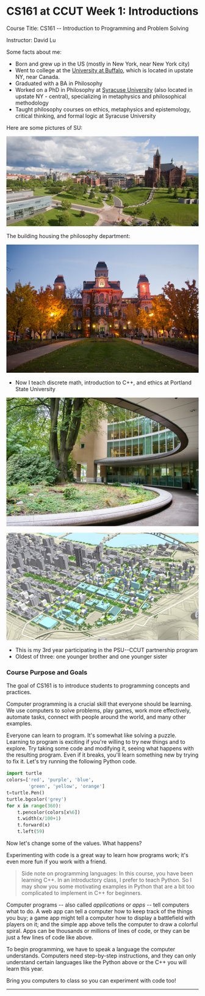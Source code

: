 CS161 at CCUT Week 1: Introductions
======

Course Title: CS161 -- Introduction to Programming and Problem Solving

Instructor: David Lu

Some facts about me:
* Born and grew up in the US (mostly in New York, near New York city)
* Went to college at the [University at Buffalo](https://www.buffalo.edu/), which is located in upstate NY, near Canada.
* Graduated with a BA in Philosophy
* Worked on a PhD in Philosophy at [Syracuse University](https://www.syracuse.edu/) (also located in upstate NY - central), specializing in metaphysics and philosophical methodology
* Taught philosophy courses on ethics, metaphysics and epistemology, critical thinking, and formal logic at Syracuse University

Here are some pictures of SU:

![Syracuse University Panoramic](SUPan.jpg)

The building housing the philosophy department:

![Hall of Languages in the Fall](SUFall.jpg)

* Now I teach discrete math, introduction to C++, and ethics at Portland State University

![PSU Library](PSUlibrary.jpg)

![PSU Overhead](PSUiso.jpg)

* This is my 3rd year participating in the PSU--CCUT partnership program
* Oldest of three: one younger brother and one younger sister

### Course Purpose and Goals
The goal of CS161 is to introduce students to programming concepts and practices.

Computer programming is a crucial skill that everyone should be learning. We use computers to solve problems, play games, work more effectively, automate tasks, connect with people around the world, and many other examples.

Everyone can learn to program. It's somewhat like solving a puzzle. Learning to program is exciting if you're willing to try new things and to explore. Try taking some code and modifying it, seeing what happens with the resulting program. Even if it breaks, you'll learn something new by trying to fix it. Let's try running the following Python code.

```Python
import turtle   
colors=['red', 'purple', 'blue',
        'green', 'yellow', 'orange']
t=turtle.Pen()
turtle.bgcolor('grey')
for x in range(360):
    t.pencolor(colors[x%6])
    t.width(x/100+1)
    t.forward(x)        
    t.left(59)
```
Now let's change some of the values. What happens?

Experimenting with code is a great way to learn how programs work; it's even more fun if you work with a friend.

>Side note on programming languages:
In this course, you have been learning C++. In an introductory class, I prefer to teach Python. So I may show you some motivating examples in Python that are a bit too complicated to implement in C++ for beginners.

Computer programs -- also called *applications* or *apps* -- tell computers what to do. A web app can tell a computer how to keep track of the things you buy; a game app might tell a computer how to display a battlefield with players on it; and the simple app above tells the computer to draw a colorful spiral. Apps can be thousands or millions of lines of code, or they can be just a few lines of code like above.

To begin programming, we have to speak a language the computer understands. Computers need step-by-step instructions, and they can only understand certain languages like the Python above or the C++ you will learn this year.

Bring you computers to class so you can experiment with code too!

-----------------

